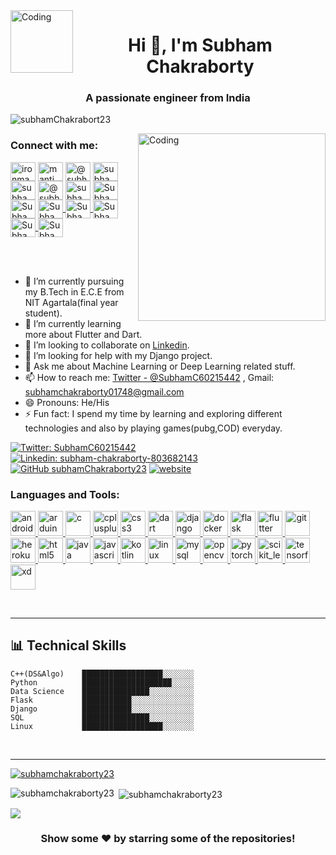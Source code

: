 
<img align="left" alt="Coding" width="100" height ="100" src="https://octodex.github.com/images/ironcat.jpg">
<h1 align="center">Hi 👋, I'm Subham Chakraborty</h1>
<h3 align="center">A passionate engineer from India</h3>
<p align="left"> <img src="https://komarev.com/ghpvc/?username=subhamChakraborty23&label=Views&color=blue&style=plastic" alt="subhamChakrabort23" /> </p>

<img align="right" alt="Coding" width="300" src="https://media.giphy.com/media/WtTnAfZn6aVJfBzlN3/giphy.gif">

<h3 align="left">Connect with me:</h3>
<p align="left">
<a href="https://kaggle.com/ironmanmark23" target="blank"><img align="center" src="https://cdn.jsdelivr.net/npm/simple-icons@3.0.1/icons/kaggle.svg" alt="ironmanmark23" height="30" width="40" /></a>
<a href="https://www.codechef.com/users/manti_core" target="blank"><img align="center" src="https://cdn.jsdelivr.net/npm/simple-icons@3.1.0/icons/codechef.svg" alt="manti_core" height="30" width="40" /></a>
<a href="https://www.hackerrank.com/@subhamchakrabor3" target="blank"><img align="center" src="https://cdn.jsdelivr.net/npm/simple-icons@3.0.1/icons/hackerrank.svg" alt="@subhamchakrabor3" height="30" width="40" /></a>
<a href="https://codeforces.com/profile/subhamchakraborty01748" target="blank"><img align="center" src="https://cdn.jsdelivr.net/npm/simple-icons@3.0.1/icons/codeforces.svg" alt="subhamchakraborty01748" height="30" width="40" /></a>
<a href="https://www.leetcode.com/subham2310" target="blank"><img align="center" src="https://cdn.jsdelivr.net/npm/simple-icons@3.0.1/icons/leetcode.svg" alt="subham2310" height="30" width="40" /></a>
<a href="https://www.hackerearth.com/@subhamchakraborty01748" target="blank"><img align="center" src="https://cdn.jsdelivr.net/npm/simple-icons@3.0.1/icons/hackerearth.svg" alt="@subhamchakraborty01748" height="30" width="40" /></a>
<a href="https://auth.geeksforgeeks.org/user/subham230199" target="blank"><img align="center" src="https://cdn.jsdelivr.net/npm/simple-icons@3.0.1/icons/geeksforgeeks.svg" alt="subham230199" height="30" width="40" /></a>
<a href="https://www.linkedin.com/in/subham-chakraborty-803682143/">
<img align="center" alt="Subham's Linkedin" height="30" width="40" src="https://cdn.jsdelivr.net/npm/simple-icons@v3/icons/linkedin.svg" />
</a>
<a href="https://twitter.com/SubhamC60215442/"><img align="center" alt="Subham's Twitter" height="30" width="40" src="https://cdn.jsdelivr.net/npm/simple-icons@v3/icons/twitter.svg" /></a>
<a href="https://github.com/subhamChakraborty23">
  <img align="center" alt="Subham's Github"height="30" width="40" src="https://cdn.jsdelivr.net/npm/simple-icons@v3/icons/github.svg" />
</a>
<a href="https://t.me/subham2301">
  <img align="center" alt="Subham's Telegram" height="30" width="40" src="https://cdn.jsdelivr.net/npm/simple-icons@v3/icons/telegram.svg" />
</a>
<a href="https://www.instagram.com/subham4539/">
  <img align="center" alt="Subham's Instagram"height="30" width="40" src="https://cdn.jsdelivr.net/npm/simple-icons@v3/icons/instagram.svg" />
</a>
<a href="https://www.facebook.com/subham.chakraborty.182/">
  <img align="center" alt="Subham's Facebook" height="30" width="40" src="https://cdn.jsdelivr.net/npm/simple-icons@v3/icons/facebook.svg" />
</a>
<a href="#">
  <img align="center" alt="Subham's Youtube" height="30" width="40" src="https://cdn.jsdelivr.net/npm/simple-icons@v3/icons/youtube.svg" />
</a>
</p>

<br/>

<br/>



- 🔭 I’m currently pursuing my B.Tech in E.C.E from NIT Agartala(final year student).
- 🌱 I’m currently learning more about Flutter and Dart.
- 👯 I’m looking to collaborate on [Linkedin](https://www.linkedin.com/in/subham-chakraborty-803682143/).
- 🤔 I’m looking for help with my Django project.
- 💬 Ask me about Machine Learning or Deep Learning related stuff.
- 📫 How to reach me: [Twitter - @SubhamC60215442](https://twitter.com/SubhamC60215442) , Gmail: subhamchakraborty01748@gmail.com
- 😄 Pronouns: He/His
- ⚡ Fun fact: I spend my time by learning and exploring different technologies and also by playing games(pubg,COD) everyday.

[![Twitter: SubhamC60215442](https://img.shields.io/twitter/follow/SubhamC60215442?style=social)](https://twitter.com/SubhamC60215442)
[![Linkedin: subham-chakraborty-803682143](https://img.shields.io/badge/-subham-blue?style=flat-square&logo=Linkedin&logoColor=white&link=https://www.linkedin.com/in/subham-chakraborty-803682143/)](https://www.linkedin.com/in/subham-chakraborty-803682143/)
[![GitHub subhamChakraborty23](https://img.shields.io/github/followers/subhamChakraborty23?label=follow&style=social)](https://github.com/subhamChakraborty23)
[![website](https://img.shields.io/badge/PortfolioWebsite-subhamchakraborty23.github.io-2648ff?style=flat-square&logo=google-chrome)](https://awesome-subham-nita015.netlify.app/)

<h3 align="left">Languages and Tools:</h3>
<p align="left"> <a href="https://developer.android.com" target="_blank"> <img src="https://devicons.github.io/devicon/devicon.git/icons/android/android-original-wordmark.svg" alt="android" width="40" height="40"/> </a> <a href="https://www.arduino.cc/" target="_blank"> <img src="https://cdn.worldvectorlogo.com/logos/arduino-1.svg" alt="arduino" width="40" height="40"/> </a> <a href="https://www.cprogramming.com/" target="_blank"> <img src="https://devicons.github.io/devicon/devicon.git/icons/c/c-original.svg" alt="c" width="40" height="40"/> </a> <a href="https://www.w3schools.com/cpp/" target="_blank"> <img src="https://devicons.github.io/devicon/devicon.git/icons/cplusplus/cplusplus-original.svg" alt="cplusplus" width="40" height="40"/> </a> <a href="https://www.w3schools.com/css/" target="_blank"> <img src="https://devicons.github.io/devicon/devicon.git/icons/css3/css3-original-wordmark.svg" alt="css3" width="40" height="40"/> </a> <a href="https://dart.dev" target="_blank"> <img src="https://www.vectorlogo.zone/logos/dartlang/dartlang-icon.svg" alt="dart" width="40" height="40"/> </a> <a href="https://www.djangoproject.com/" target="_blank"> <img src="https://devicons.github.io/devicon/devicon.git/icons/django/django-original.svg" alt="django" width="40" height="40"/> </a> <a href="https://www.docker.com/" target="_blank"> <img src="https://devicons.github.io/devicon/devicon.git/icons/docker/docker-original-wordmark.svg" alt="docker" width="40" height="40"/> </a> <a href="https://flask.palletsprojects.com/" target="_blank"> <img src="https://www.vectorlogo.zone/logos/pocoo_flask/pocoo_flask-icon.svg" alt="flask" width="40" height="40"/> </a> <a href="https://flutter.dev" target="_blank"> <img src="https://www.vectorlogo.zone/logos/flutterio/flutterio-icon.svg" alt="flutter" width="40" height="40"/> </a> <a href="https://git-scm.com/" target="_blank"> <img src="https://www.vectorlogo.zone/logos/git-scm/git-scm-icon.svg" alt="git" width="40" height="40"/> </a> <a href="https://heroku.com" target="_blank"> <img src="https://www.vectorlogo.zone/logos/heroku/heroku-icon.svg" alt="heroku" width="40" height="40"/> </a> <a href="https://www.w3.org/html/" target="_blank"> <img src="https://devicons.github.io/devicon/devicon.git/icons/html5/html5-original-wordmark.svg" alt="html5" width="40" height="40"/> </a> <a href="https://www.java.com" target="_blank"> <img src="https://devicons.github.io/devicon/devicon.git/icons/java/java-original-wordmark.svg" alt="java" width="40" height="40"/> </a> <a href="https://developer.mozilla.org/en-US/docs/Web/JavaScript" target="_blank"> <img src="https://devicons.github.io/devicon/devicon.git/icons/javascript/javascript-original.svg" alt="javascript" width="40" height="40"/> </a> <a href="https://kotlinlang.org" target="_blank"> <img src="https://www.vectorlogo.zone/logos/kotlinlang/kotlinlang-icon.svg" alt="kotlin" width="40" height="40"/> </a> <a href="https://www.linux.org/" target="_blank"> <img src="https://devicons.github.io/devicon/devicon.git/icons/linux/linux-original.svg" alt="linux" width="40" height="40"/> </a> <a href="https://www.mysql.com/" target="_blank"> <img src="https://devicons.github.io/devicon/devicon.git/icons/mysql/mysql-original-wordmark.svg" alt="mysql" width="40" height="40"/> </a> <a href="https://opencv.org/" target="_blank"> <img src="https://www.vectorlogo.zone/logos/opencv/opencv-icon.svg" alt="opencv" width="40" height="40"/> </a> <a href="https://pytorch.org/" target="_blank"> <img src="https://www.vectorlogo.zone/logos/pytorch/pytorch-icon.svg" alt="pytorch" width="40" height="40"/> </a> <a href="https://scikit-learn.org/" target="_blank"> <img src="https://upload.wikimedia.org/wikipedia/commons/0/05/Scikit_learn_logo_small.svg" alt="scikit_learn" width="40" height="40"/> </a> <a href="https://www.tensorflow.org" target="_blank"> <img src="https://www.vectorlogo.zone/logos/tensorflow/tensorflow-icon.svg" alt="tensorflow" width="40" height="40"/> </a> <a href="https://www.adobe.com/products/xd.html" target="_blank"> <img src="https://cdn.worldvectorlogo.com/logos/adobe-xd.svg" alt="xd" width="40" height="40"/> </a> </p>
<br />

---

## 📊 Technical Skills
<!--START_SECTION:waka-->
```text
C++(DS&Algo)    ██████████████████░░░░░░░ 
Python          ████████████████████░░░░░ 
Data Science    ███████████████░░░░░░░░░░ 
Flask           ███████████░░░░░░░░░░░░░░
Django          ███████████░░░░░░░░░░░░░░ 
SQL             ███████████████░░░░░░░░░░
Linux           ██████████████████░░░░░░░
```
<!--END_SECTION:waka-->
<br />

---
<p align="left"> <a href="https://github.com/ryo-ma/github-profile-trophy"><img src="https://github-profile-trophy.vercel.app/?username=subhamchakraborty23" alt="subhamchakraborty23" /></a></p>
<p><img align="left" src="https://github-readme-stats.vercel.app/api/top-langs?username=subhamchakraborty23&show_icons=true&locale=en&layout=compact" alt="subhamchakraborty23" /></p>
<p>&nbsp;<img align="center" src="https://github-readme-stats.vercel.app/api?username=subhamchakraborty23&show_icons=true&locale=en" alt="subhamchakraborty23" /></p>

<a href="https://github.com/subhamChakraborty23/Stock_Price_Dashboard">
  <img align="center" src="https://github-readme-stats.vercel.app/api/pin/?username=subhamChakraborty23&repo=Stock_Price_Dashboard&theme=dark" />
</a>


<div align="center">

### Show some ❤️ by starring some of the repositories!

</div>
